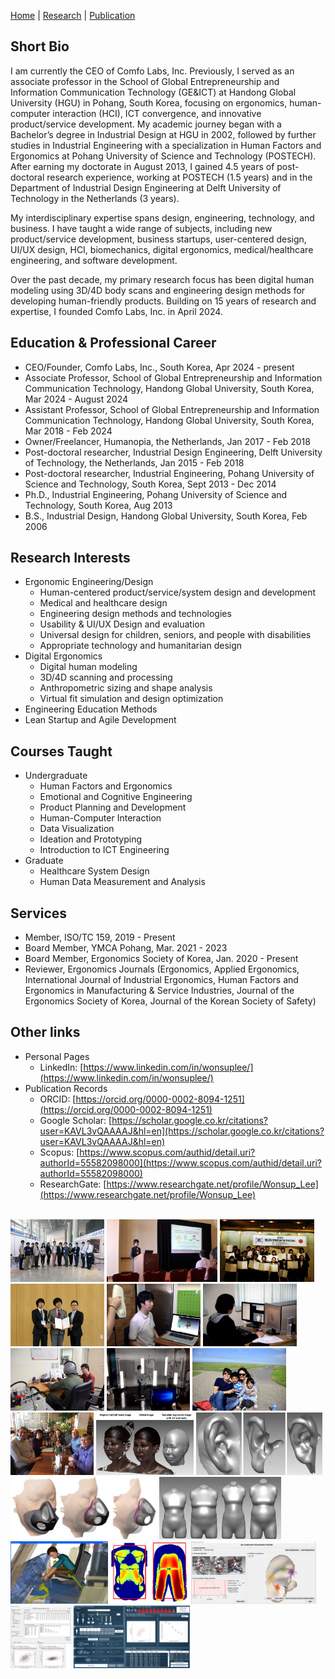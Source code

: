 [Home](README.md) | [Research](research.md) | [Publication](publication.md)


## Short Bio
I am currently the CEO of Comfo Labs, Inc. Previously, I served as an associate professor in the School of Global Entrepreneurship and Information Communication Technology (GE&ICT) at Handong Global University (HGU) in Pohang, South Korea, focusing on ergonomics, human-computer interaction (HCI), ICT convergence, and innovative product/service development. My academic journey began with a Bachelor’s degree in Industrial Design at HGU in 2002, followed by further studies in Industrial Engineering with a specialization in Human Factors and Ergonomics at Pohang University of Science and Technology (POSTECH). After earning my doctorate in August 2013, I gained 4.5 years of post-doctoral research experience, working at POSTECH (1.5 years) and in the Department of Industrial Design Engineering at Delft University of Technology in the Netherlands (3 years).

My interdisciplinary expertise spans design, engineering, technology, and business. I have taught a wide range of subjects, including new product/service development, business startups, user-centered design, UI/UX design, HCI, biomechanics, digital ergonomics, medical/healthcare engineering, and software development.

Over the past decade, my primary research focus has been digital human modeling using 3D/4D body scans and engineering design methods for developing human-friendly products. Building on 15 years of research and expertise, I founded Comfo Labs, Inc. in April 2024.


## Education & Professional Career
- CEO/Founder, Comfo Labs, Inc., South Korea, Apr 2024 - present
- Associate Professor, School of Global Entrepreneurship and Information Communication Technology, Handong Global University, South Korea, Mar 2024 - August 2024
- Assistant Professor, School of Global Entrepreneurship and Information Communication Technology, Handong Global University, South Korea, Mar 2018 - Feb 2024
- Owner/Freelancer, Humanopia, the Netherlands, Jan 2017 - Feb 2018
- Post-doctoral researcher, Industrial Design Engineering, Delft University of Technology, the Netherlands, Jan 2015 - Feb 2018
- Post-doctoral researcher, Industrial Engineering, Pohang University of Science and Technology, South Korea, Sept 2013 - Dec 2014
- Ph.D., Industrial Engineering, Pohang University of Science and Technology, South Korea, Aug 2013
- B.S., Industrial Design, Handong Global University, South Korea, Feb 2006

## Research Interests
- Ergonomic Engineering/Design
  - Human-centered product/service/system design and development
  - Medical and healthcare design
  - Engineering design methods and technologies
  - Usability & UI/UX Design and evaluation
  - Universal design for children, seniors, and people with disabilities
  - Appropriate technology and humanitarian design
- Digital Ergonomics
  - Digital human modeling
  - 3D/4D scanning and processing
  - Anthropometric sizing and shape analysis
  - Virtual fit simulation and design optimization
- Engineering Education Methods
- Lean Startup and Agile Development

## Courses Taught
- Undergraduate
  - Human Factors and Ergonomics
  - Emotional and Cognitive Engineering
  - Product Planning and Development
  - Human-Computer Interaction
  - Data Visualization
  - Ideation and Prototyping
  - Introduction to ICT Engineering
- Graduate
  - Healthcare System Design
  - Human Data Measurement and Analysis

## Services
- Member, ISO/TC 159, 2019 - Present
- Board Member, YMCA Pohang, Mar. 2021 - 2023
- Board Member, Ergonomics Society of Korea, Jan. 2020 - Present
- Reviewer, Ergonomics Journals (Ergonomics, Applied Ergonomics, International Journal of Industrial Ergonomics, Human Factors and Ergonomics in Manufacturing & Service Industries, Journal of the Ergonomics Society of Korea, Journal of the Korean Society of Safety)

## Other links
- Personal Pages
  - LinkedIn: [https://www.linkedin.com/in/wonsuplee/](https://www.linkedin.com/in/wonsuplee/)
- Publication Records
  - ORCID: [https://orcid.org/0000-0002-8094-1251](https://orcid.org/0000-0002-8094-1251)
  - Google Scholar: [https://scholar.google.co.kr/citations?user=KAVL3vQAAAAJ&hl=en](https://scholar.google.co.kr/citations?user=KAVL3vQAAAAJ&hl=en)
  - Scopus: [https://www.scopus.com/authid/detail.uri?authorId=55582098000](https://www.scopus.com/authid/detail.uri?authorId=55582098000)
  - ResearchGate: [https://www.researchgate.net/profile/Wonsup_Lee](https://www.researchgate.net/profile/Wonsup_Lee)

<br>
<img src="img/intro01.jpg" height="100">
<img src="img/intro02.jpg" height="100">
<img src="img/intro03.jpg" height="100">
<img src="img/intro04.jpg" height="100">
<img src="img/intro09.jpg" height="100">
<img src="img/intro15.jpg" height="100">
<img src="img/intro16.jpg" height="100">
<img src="img/intro10.jpg" height="100">
<img src="img/intro05.jpg" height="100">
<img src="img/intro06.jpg" height="100">
<img src="img/intro11.png" height="100">
<img src="img/intro12.png" height="100">
<img src="img/intro07.png" height="100">
<img src="img/intro17.png" height="100">
<img src="img/intro08.png" height="100">
<img src="img/intro13.png" height="100">
<img src="img/intro14.png" height="100">
<img src="img/intro18.png" height="100">
<img src="img/intro19.png" height="100">
